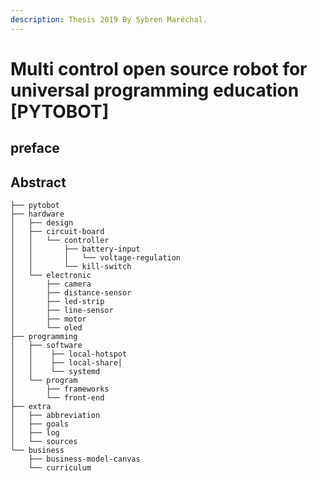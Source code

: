 ```yaml
---
description: Thesis 2019 By Sybren Maréchal.
---
```


# Multi control open source robot for universal programming education \[PYTOBOT\]

## preface



## Abstract

```text
├── pytobot
├── hardware
│   ├── design
│   ├── circuit-board
│   │   └── controller
│   │       ├── battery-input
│   │       │   └── voltage-regulation
│   │       └── kill-switch
│   └── electronic
│       ├── camera
│       ├── distance-sensor
│       ├── led-strip
│       ├── line-sensor
│       ├── motor
│       └── oled
├── programming
│   ├── software
│   │    ├── local-hotspot
│   │    ├── local-share│
│   │    └── systemd
│   └── program
│       ├── frameworks
│       └── front-end
├── extra
│   ├── abbreviation
│   ├── goals
│   ├── log
│   └── sources
└── business
    ├── business-model-canvas
    └── curriculum
```

